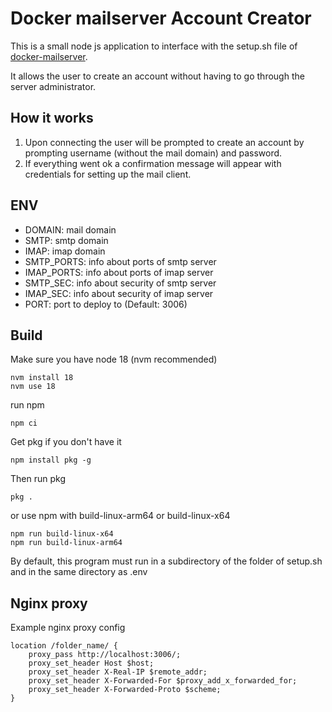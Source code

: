 # Docker mailserver Account Creator
This is a small node js application to interface with the setup.sh file of [docker-mailserver](https://github.com/docker-mailserver/docker-mailserver).

It allows the user to create an account without having to go through the server administrator.

## How it works
1. Upon connecting the user will be prompted to create an account by prompting username (without the mail domain) and password.
2. If everything went ok a confirmation message will appear with credentials for setting up the mail client.

## ENV
- DOMAIN: mail domain
- SMTP: smtp domain
- IMAP: imap domain
- SMTP_PORTS: info about ports of smtp server
- IMAP_PORTS: info about ports of imap server
- SMTP_SEC: info about security of smtp server
- IMAP_SEC: info about security of imap server
- PORT: port to deploy to (Default: 3006)

## Build
Make sure you have node 18 (nvm recommended)
```
nvm install 18
nvm use 18
```
run npm
```
npm ci
```
Get pkg if you don't have it
```
npm install pkg -g
```
Then run pkg
```
pkg .
```
or use npm with build-linux-arm64 or build-linux-x64
```
npm run build-linux-x64
npm run build-linux-arm64
```

By default, this program must run in a subdirectory of the folder of setup.sh and in the same directory as .env

## Nginx proxy
Example nginx proxy config
```
location /folder_name/ {
    proxy_pass http://localhost:3006/;
    proxy_set_header Host $host;
    proxy_set_header X-Real-IP $remote_addr;
    proxy_set_header X-Forwarded-For $proxy_add_x_forwarded_for;
    proxy_set_header X-Forwarded-Proto $scheme;         
}
```
